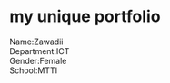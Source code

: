 <!DOCTYPE>
<html>
<body>
<h1>my unique portfolio<br></h1>
<p1>Name:Zawadii<br></p1>
<p2>Department:ICT<br></p2>
<p3>Gender:Female<br></p3>
<p4>School:MTTI<br></p4>
</body>
</html>

 
